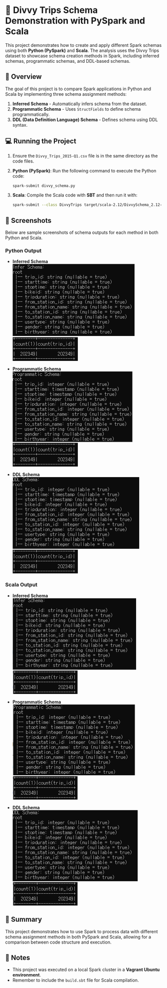 
# 🚴 Divvy Trips Schema Demonstration with PySpark and Scala

This project demonstrates how to create and apply different Spark schemas using both **Python (PySpark)** and **Scala**. The analysis uses the Divvy Trips dataset to showcase schema creation methods in Spark, including inferred schemas, programmatic schemas, and DDL-based schemas.

## 📄 Overview
The goal of this project is to compare Spark applications in Python and Scala by implementing three schema assignment methods:
1. **Inferred Schema** - Automatically infers schema from the dataset.
2. **Programmatic Schema** - Uses `StructFields` to define schema programmatically.
3. **DDL (Data Definition Language) Schema** - Defines schema using DDL syntax.

## 💻 Running the Project
1. Ensure the `Divvy_Trips_2015-Q1.csv` file is in the same directory as the code files.
2. **Python (PySpark)**:
   Run the following command to execute the Python code:
   ```bash
   spark-submit divvy_schema.py
   ```

3. **Scala**:
   Compile the Scala code with **SBT** and then run it with:
   ```bash
   spark-submit --class DivvyTrips target/scala-2.12/DivvySchema_2.12-1.0.jar Divvy_Trips_2015-Q1.csv
   ```

## 📸 Screenshots
Below are sample screenshots of schema outputs for each method in both Python and Scala.

### Python Output
- **Inferred Schema**  
  ![Python Inferred Schema](images/1.png)  
  ![Python Count](images/py_count.png)

- **Programmatic Schema**  
  ![Python Programmatic Schema](images/2.png)  
  ![Python Count](images/py_count.png)

- **DDL Schema**  
  ![Python DDL Schema](images/3.png)  
  ![Python Count](images/py_count.png)

### Scala Output
- **Inferred Schema**  
  ![Scala Inferred Schema](images/4.png)  
  ![Scala Count](images/scala_count.png)

- **Programmatic Schema**  
  ![Scala Programmatic Schema](images/5.png)  
  ![Scala Count](images/scala_count.png)

- **DDL Schema**  
  ![Scala DDL Schema](images/6.png)  
  ![Scala Count](images/scala_count.png)

## 🔎 Summary
This project demonstrates how to use Spark to process data with different schema assignment methods in both PySpark and Scala, allowing for a comparison between code structure and execution.

## 📝 Notes
- This project was executed on a local Spark cluster in a **Vagrant Ubuntu environment**.
- Remember to include the `build.sbt` file for Scala compilation.